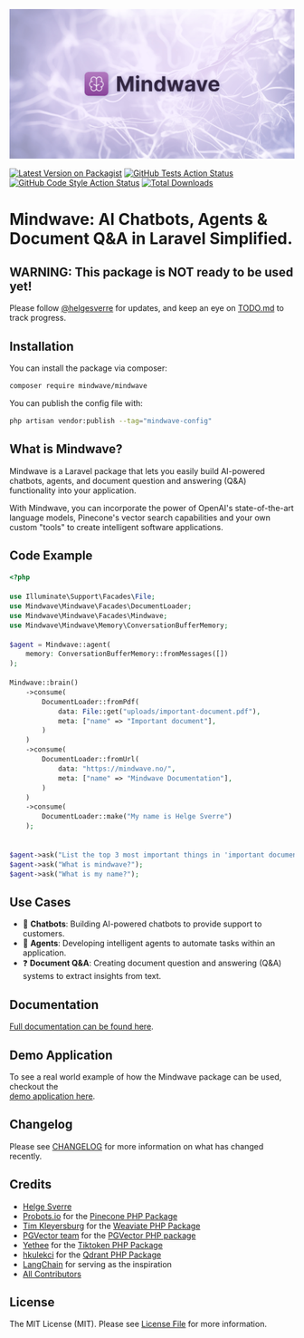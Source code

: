 ![Mindwave](.github/header.png)

[![Latest Version on Packagist](https://img.shields.io/packagist/v/mindwave/mindwave.svg?style=flat-square)](https://packagist.org/packages/mindwave/mindwave)
[![GitHub Tests Action Status](https://img.shields.io/github/actions/workflow/status/mindwave/mindwave/run-tests.yml?branch=main&label=tests&style=flat-square)](https://github.com/mindwave/mindwave/actions?query=workflow%3Arun-tests+branch%3Amain)
[![GitHub Code Style Action Status](https://img.shields.io/github/actions/workflow/status/mindwave/mindwave/fix-php-code-style-issues.yml?branch=main&label=code%20style&style=flat-square)](https://github.com/mindwave/mindwave/actions?query=workflow%3A"Fix+PHP+code+style+issues"+branch%3Amain)
[![Total Downloads](https://img.shields.io/packagist/dt/mindwave/mindwave.svg?style=flat-square)](https://packagist.org/packages/mindwave/mindwave)

# Mindwave: AI Chatbots, Agents & Document Q&A in Laravel Simplified.

## WARNING: This package is NOT ready to be used yet!

Please follow [@helgesverre](https://twitter.com/helgesverre) for updates, and keep an eye on [TODO.md](/TODO.md) to
track progress.

## Installation

You can install the package via composer:

```bash
composer require mindwave/mindwave
```

You can publish the config file with:

```bash
php artisan vendor:publish --tag="mindwave-config"
```

## What is Mindwave?

Mindwave is a Laravel package that lets you easily build AI-powered chatbots, agents, and document question and
answering (Q&A) functionality into your application.

With Mindwave, you can incorporate the power of OpenAI's state-of-the-art language models, Pinecone's vector search
capabilities and your own custom "tools" to create intelligent software applications.

## Code Example

```php
<?php

use Illuminate\Support\Facades\File;
use Mindwave\Mindwave\Facades\DocumentLoader;
use Mindwave\Mindwave\Facades\Mindwave;
use Mindwave\Mindwave\Memory\ConversationBufferMemory;

$agent = Mindwave::agent(
    memory: ConversationBufferMemory::fromMessages([])
);

Mindwave::brain()
    ->consume(
        DocumentLoader::fromPdf(
            data: File::get("uploads/important-document.pdf"),
            meta: ["name" => "Important document"],
        )
    )
    ->consume(
        DocumentLoader::fromUrl(
            data: "https://mindwave.no/",
            meta: ["name" => "Mindwave Documentation"],
        )
    )
    ->consume(
        DocumentLoader::make("My name is Helge Sverre")
    );


$agent->ask("List the top 3 most important things in 'important document'");
$agent->ask("What is mindwave?");
$agent->ask("What is my name?");

```

## Use Cases

- 💬 **Chatbots**: Building AI-powered chatbots to provide support to customers.
- 🤖 **Agents**: Developing intelligent agents to automate tasks within an application.
- ❓ **Document Q&A**: Creating document question and answering (Q&A) systems to extract insights from text.

## Documentation

[Full documentation can be found here](https://mindwave.no).

## Demo Application

To see a real world example of how the Mindwave package can be used, checkout the  
[demo application here](https://github.com/helgesverre/mindwave-demo).

## Changelog

Please see [CHANGELOG](CHANGELOG.md) for more information on what has changed recently.

## Credits

- [Helge Sverre](https://twitter.com/helgesverre)
- [Probots.io](https://github.com/probots-io) for the [Pinecone PHP Package](https://github.com/probots-io/pinecone-php)
- [Tim Kleyersburg](https://github.com/timkley) for the [Weaviate PHP Package](https://github.com/timkley/weaviate-php)
- [PGVector team](https://github.com/pgvector/pgvector-php/graphs/contributors) for
  the [PGVector PHP package](https://github.com/pgvector/pgvector-php)
- [Yethee](https://github.com/yethee) for the [Tiktoken PHP Package](https://github.com/yethee/tiktoken-php)
- [hkulekci](https://github.com/hkulekci) for the [Qdrant PHP Package](https://github.com/hkulekci/qdrant-php)
- [LangChain](https://github.com/hwchase17/langchain/) for serving as the inspiration
- [All Contributors](../../contributors)

## License

The MIT License (MIT). Please see [License File](LICENSE.md) for more information.
